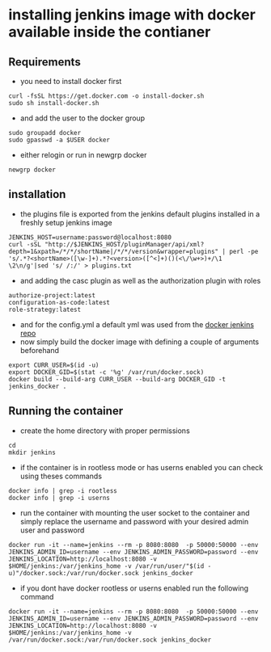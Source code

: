 # installing jenkins image with docker available inside the contianer

## Requirements
- you need to install docker first
```
curl -fsSL https://get.docker.com -o install-docker.sh
sudo sh install-docker.sh
```
- and add the user to the docker group
```
sudo groupadd docker
sudo gpasswd -a $USER docker
```
- either relogin or run in newgrp docker
```
newgrp docker
```

## installation
- the plugins file is exported from the jenkins default plugins installed in a freshly setup jenkins image
```
JENKINS_HOST=username:password@localhost:8080
curl -sSL "http://$JENKINS_HOST/pluginManager/api/xml?depth=1&xpath=/*/*/shortName|/*/*/version&wrapper=plugins" | perl -pe 's/.*?<shortName>([\w-]+).*?<version>([^<]+)()(<\/\w+>)+/\1 \2\n/g'|sed 's/ /:/' > plugins.txt
```
- and adding the casc plugin as well as the authorization plugin with roles
```
authorize-project:latest
configuration-as-code:latest
role-strategy:latest
```
- and for the config.yml a default yml was used from the [docker jenkins repo](https://github.com/trion-development/docker-jenkins-docker-client)
- now simply build the docker image with defining a couple of arguments beforehand
```
export CURR_USER=$(id -u)
export DOCKER_GID=$(stat -c '%g' /var/run/docker.sock)
docker build --build-arg CURR_USER --build-arg DOCKER_GID -t jenkins_docker .
```

## Running the container
- create the home directory with proper permissions
```
cd
mkdir jenkins
```
- if the container is in rootless mode or has userns enabled you can check using theses commands 
```
docker info | grep -i rootless
docker info | grep -i userns
```
- run the container with mounting the user socket to the container and simply replace the username and password with your desired admin user and password

```
docker run -it --name=jenkins --rm -p 8080:8080  -p 50000:50000 --env JENKINS_ADMIN_ID=username --env JENKINS_ADMIN_PASSWORD=password --env JENKINS_LOCATION=http://localhost:8080 -v $HOME/jenkins:/var/jenkins_home -v /var/run/user/"$(id -u)"/docker.sock:/var/run/docker.sock jenkins_docker
```
- if you dont have docker rootless or userns enabled run the following command
```
docker run -it --name=jenkins --rm -p 8080:8080  -p 50000:50000 --env JENKINS_ADMIN_ID=username --env JENKINS_ADMIN_PASSWORD=password --env JENKINS_LOCATION=http://localhost:8080 -v $HOME/jenkins:/var/jenkins_home -v /var/run/docker.sock:/var/run/docker.sock jenkins_docker
```

